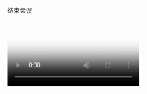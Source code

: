 结束会议

<Video poster="./lesson03-concluding-a-meeting.jpg" src="./lesson03-concluding-a-meeting.mp4" />

> [JOAN] So, I just had a short meeting with our CEO, David.
> [JOAN] I’ve been given the task of coming up with a plan of coordination between our two companies. I’ll be flying out there on Monday.
> [HARRY] Congratulations!
> [JOAN] Thank you, Harry. Now, as I was saying, it’ll be my job to get the two companies working together smoothly.
> [JOAN] I'll probably be flying back and forth for the next few weeks. Todd will be in charge here whenever I'm at Sunset.
> [JOAN] That’s going to involve a lot of planning, and I don't have much time, so, uh, let’s conclude this meeting quickly.
> [JOAN] Now, where was I? Oh, yes. As a next step, in the next week or so, please keep me informed about any problems that you're having with Sunset.
> [JOAN] Give me details. I’d really appreciate your input on this.
> [JOAN] Let me see. I’ll, uh, follow up on the idea of team building, and I’ll also send an email summarizing this meeting.
> [JOAN] Oh, and, uh, one more thing: This discussion is confidential. Nothing leaves this room.
> [TODD] Yes, please. No talking about firing people at Sunset or flying them here. Those poor people have enough rumors to worry about already.
> [JOAN] Okay. That’s it for now. Thank you all for coming.
> [JOAN] Uh, Todd and Simon. Could you stay behind?

## Vocabulary: Company issues

- coming up with
- coordination
- back and forth
  来回地，反复地
- in charge
  负责，主管
- keep me informed
  让我了解情况
- rumors
  谣言

## Grammar：future tenses

复习一下谈论未来的不同说法。

用一般将来时 **will** 和其否定形式 **won't** 来表示**自愿做某事、承诺或预测**。

- I**'ll** help you.
  我帮你。

- I promise I **won't** spread any rumors.
  我保证不散播任何谣言。

- I'm sure that team coordination **will** improve.
  我相信团队协作会有改进的。


用一般将来时 **be going to** 来谈论**计划或预测**。

- He **is going to** Mexico City next week.
  下周他会去墨西哥城。

- I believe we**'re going to** have a merger.
  我相信我们会实行并购。


用将来进行时 **will** 或 **be going to** 加动词 **be** 和一个**现在分词**来谈论将来会发生的**持续性**的动作。

- I**'ll be doing** some back and forth between here and Mexico.
  我会从这儿到墨西哥之间往返好几趟。

- She**'s going to be running** the office while he's away.
  他不在时由她主持工作。


用将来完成时 **will** 或 **be going to**，动词 **have** 加上一个**过去分词**来讨论将来某个时间点**已经完成**的动作。

- The meeting **will have concluded** by the time you return.
  等你回来会议都结束了。

- We **won't have finished** the project by next week.
  下周项目完成不了。


:::
Good afternoon, everyone. First, I**'m going to** give you all an agenda so we're all on the same page. We **will** spend approximately 20 minutes on each item. I hope that you will all give us some suggestions and recommendations in the discussion. I'**m going to** ask you for ideas if I have to. This is a group effort. By the end of the meeting, I hope we **will have come up with** some creative ways to improve communication between our teams. Please speak freely. This will be a brainstorming session. There are no bad ideas. Jack **is going to be writing** down all of our ideas so we **won't** lose anything. OK, let's get started.
:::

## Expression: Starting or returning to a topic

在讨论中开始或回到某个点。

当需要在讨论中开始一个新观点时可以用到这些表达。当你需要一点时间思考时可以用 **let me see**。

- **Let me see. The next topic of discussion is** challenges in the coming year.
  让我想想。下个要讨论的话题是明年面临的挑战。

- **The next item on the agenda is** an update form our CFO.
  日程下一项是来自 CFO 的最新信息。

- **Moving on, let's discuss** the plan to expand overseas.
  下一步，让我们来讨论一下海外扩张的问题。

- **Oh, and one more thing: we need to discuss** a change in employee insurance.
  哦，还有一件事。我们要讨论一下员工保险的一个变动。


有时候讨论会偏题。如果讨论偏题，可以用这些表达来带回主题：

- **Now, as I was saying**, our competitive situation is Europe has changed.
  正像我刚才说的，我们在欧洲的竞争局面已经发生了变化。

- **Now, where was I? Oh, yes** - the sales figures for last quarter.
  我刚说到哪儿了？哦，是的，上个季度的销售额。

- **Getting back to my point**, I think a merger is not an option.
  回到我的观点，我认为并购是不可取的。


## Expression: Closing a meeting

- Let's conclude this meeting quickly.
  让我们快点结束这场会议。

- As a next step ...
  接下来……

- I'll follow up on the idea of ...
  我后续会关注……的主意

- I'll also send an email.
  我还会发送一封邮件。

- This discussion is confidential.
  此次讨论事关机密。

- Nothing leaves this room.
  出了这个房间跟谁也别说。

- Okay, that's it for now.
  好，目前情况就是这样了。

- Thank you all for coming.
  谢谢各位前来。

- Could you stay behind?
  你能留下来一会吗？

**结束会议**

如果要结束会议，通常先会预示会议即将结束，然后再讨论接下来每个人需要完成的任务，也就是 **next steps**。最后主持会议的人感谢所有人的到场。

用这些表达来说明会议即将结束：

- OK, I know we're all busy, so **let's conclude this meeting quickly**.
  好的，我知道大家都很忙，所以我们快点结束吧。
  
- I think that's all about it. **Let's wrap things up**.
  我认为差不多了。来做个总结吧。
  
- **Unless anyone has anything else**, I think we're ready to talk about **next steps**.
  如果没有人有任何别的意见，我觉得我们可以讨论下一步计划了。


用这些表达来谈论未来计划。表达未来自愿做某事时，人们会使用 **will**。

- **I'll follow up on** finding a beter location for the office.
  我会继续寻找更好的办公地点。
  
- **Moving forward**, we will need to learn more about our competition.
  未来我们需要了解更多竞争对手的情况。


当下一步需要间接地提出命令时，经理可以用 **let's**。

- **As a next step, let's** all think about ways to improve communication.
  下一步，让我们想想如何改进沟通。


用这些表达来讨论保密性：

- I just want to say again that **this discussion is confidential**.
  我只想再说一遍，这次讨论是保密的。

- Nothing we've discussed here **leaves this room**.
  所有我们在这儿说过的话都不会离开这个屋子。


用这些表达来结束会议以及感谢与会者：

- OK, that's it for now. Thank you all for coming.
  好了，就到这儿。感谢大家的参加。

- I think we're finished here. Thanks very much to you all.
  我想我们该结束了。非常感谢诸位。
  
- This has been a very productive meeting. I appreciate all of you being here.
  这次会议非常有成效。感谢各位的参加。
